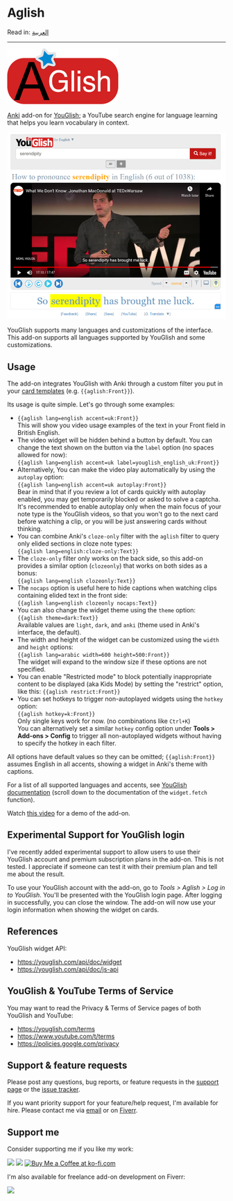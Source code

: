 # Aglish

Read in: [العربية](README.ar.md)

---

<img src="./images/logo-256w.png">

[Anki](https://apps.ankiweb.net/) add-on for [YouGlish](https://youglish.com/); a YouTube search engine
for language learning that helps you learn vocabulary in context.

![YouGlish Widget](./images/youglish-widget.png)

YouGlish supports many languages and customizations of the interface. This add-on supports all languages supported by YouGlish and some customizations.

## Usage

The add-on integrates YouGlish with Anki through a custom filter you put in your [card templates](https://docs.ankiweb.net/templates/intro.html) (e.g. `{{aglish:Front}}`).

Its usage is quite simple. Let's go through some examples:

- `{{aglish lang=english accent=uk:Front}}`  
  This will show you video usage examples of the text in your Front field in British English.
- The video widget will be hidden behind a button by default.
  You can change the text shown on the button via the `label` option (no spaces allowed for now):  
  `{{aglish lang=english accent=uk label=youglish_english_uk:Front}}`
- Alternatively, You can make the video play automatically by using the `autoplay` option:  
  `{{aglish lang=english accent=uk autoplay:Front}}`  
  Bear in mind that if you review a lot of cards quickly with autoplay enabled, you may get temporarily blocked or
  asked to solve a captcha. It's recommended to enable autoplay only when the main focus of your note type is the YouGlish videos,
  so that you won't go to the next card before watching a clip, or you will be just answering cards without thinking.
- You can combine Anki's `cloze-only` filter with the `aglish` filter to query only elided sections in cloze note types:  
  `{{aglish lang=english:cloze-only:Text}}`
- The `cloze-only` filter only works on the back side, so this add-on provides a similar option (`clozeonly`) that works on both sides as a bonus:  
  `{{aglish lang=english clozeonly:Text}}`
- The `nocaps` option is useful here to hide captions when watching clips containing elided text in the front side:  
  `{{aglish lang=english clozeonly nocaps:Text}}`
- You can also change the widget theme using the `theme` option:  
  `{{aglish theme=dark:Text}}`  
   Available values are `light`, `dark`, and `anki` (theme used in Anki's interface, the default).
- The width and height of the widget can be customized using the `width` and `height` options:  
  `{{aglish lang=arabic width=600 height=500:Front}}`  
   The widget will expand to the window size if these options are not specified.
- You can enable "Restricted mode" to block potentially inappropriate content to be displayed (aka Kids Mode)
  by setting the "restrict" option, like this:
  `{{aglish restrict:Front}}`
- You can set hotkeys to trigger non-autoplayed widgets using the `hotkey` option:  
  `{{aglish hotkey=k:Front}}`  
  Only single keys work for now. (no combinations like `Ctrl+K`)  
  You can alternatively set a similar `hotkey` config option under **Tools > Add-ons > Config** to trigger all non-autoplayed widgets without having to specify the hotkey in each filter.

All options have default values so they can be omitted; `{{aglish:Front}}` assumes English in all accents, showing a widget in Anki's theme with captions.

For a list of all supported languages and accents, see [YouGlish documentation](https://youglish.com/api/doc/js-api) (scroll down to the documentation of the `widget.fetch` function).

Watch [this video](https://www.youtube.com/watch?v=aqc98e5ar64) for a demo of the add-on.

## Experimental Support for YouGlish login

I've recently added experimental support to allow users to use their YouGlish account and premium subscription plans in the add-on. This is not tested. I appreciate if someone can test it with their premium plan and tell me about the result.

To use your YouGlish account with the add-on, go to _Tools > Aglish > Log in to YouGlish_.
You'll be presented with the YouGlish login page. After logging in successfully, you can close the window.
The add-on will now use your login information when showing the widget on cards.

## References

YouGlish widget API:

- https://youglish.com/api/doc/widget
- https://youglish.com/api/doc/js-api

## YouGlish & YouTube Terms of Service

You may want to read the Privacy & Terms of Service pages of both YouGlish and YouTube:

- https://youglish.com/terms
- https://www.youtube.com/t/terms
- https://policies.google.com/privacy

## Support & feature requests

Please post any questions, bug reports, or feature requests in the [support page](https://forums.ankiweb.net/t/aglish-youglish-widget-for-anki-official-thread/14503) or the [issue tracker](https://github.com/abdnh/aglish/issues).

If you want priority support for your feature/help request, I'm available for hire. Please contact me via [email](mailto:abdo@abdnh.net) or on [Fiverr](https://www.fiverr.com/abd_nh).

## Support me

Consider supporting me if you like my work:

<a href="https://github.com/sponsors/abdnh"><img height='36' src="https://i.imgur.com/dAgtzcC.png"></a>
<a href="https://www.patreon.com/abdnh"><img height='36' src="https://i.imgur.com/mZBGpZ1.png"></a>
<a href='https://ko-fi.com/abdnh'><img height='36' src='https://cdn.ko-fi.com/cdn/kofi1.png?v=3' border='0' alt='Buy Me a Coffee at ko-fi.com' /></a>

I'm also available for freelance add-on development on Fiverr:

<a href="https://www.fiverr.com/abd_nh/develop-an-anki-addon"><img height='36' src="https://i.imgur.com/0meG4dk.png"></a>
